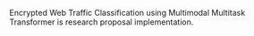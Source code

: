 Encrypted Web Traffic Classification using Multimodal Multitask Transformer is research proposal implementation.
